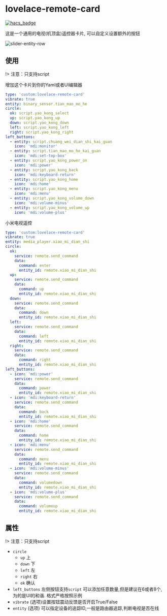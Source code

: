 <!--
 * @Author        : fineemb
 * @Github        : https://github.com/fineemb
 * @Description   : 
 * @Date          : 2019-10-31 12:03:02
 * @LastEditors   : fineemb
 * @LastEditTime  : 2020-04-19 23:53:11
 -->
lovelace-remote-card
================================================

[![hacs_badge](https://img.shields.io/badge/HACS-Default-orange.svg)](https://github.com/custom-components/hacs)

这是一个通用的电视(机顶盒)遥控器卡片, 可以自定义设置额外的按钮

![slider-entity-row](https://raw.githubusercontent.com/fineemb/lovelace-remote-card/d6561e8724a15359ef5044478a3b2346c37ae4cb/01.gif)

## 使用

!> 注意：只支持script

增加这个卡片到你的Yaml或者UI编辑器
```yaml
type: 'custom:lovelace-remote-card'
vibrate: true
entity: binary_sensor.tian_mao_mo_he
circle:
  ok: script.yao_kong_select
  up: script.yao_kong_up
  down: script.yao_kong_down
  left: script.yao_kong_left
  right: script.yao_kong_right
left_buttons:
  - entity: script.chuang_wei_dian_shi_kai_guan
    icon: 'mdi:monitor'
  - entity: script.tian_mao_mo_he_kai_guan
    icon: 'mdi:set-top-box'
  - entity: script.yao_kong_power_on
    icon: 'mdi:power'
  - entity: script.yao_kong_back
    icon: 'mdi:keyboard-return'
  - entity: script.yao_kong_home
    icon: 'mdi:home'
  - entity: script.yao_kong_menu
    icon: 'mdi:menu'
  - entity: script.yao_kong_volume_down
    icon: 'mdi:volume-minus'
  - entity: script.yao_kong_volume_up
    icon: 'mdi:volume-plus'
```

小米电视遥控
```yaml
type: 'custom:lovelace-remote-card'
vibrate: true
entity: media_player.xiao_mi_dian_shi
circle:
  ok: 
    service: remote.send_command
    data:
      command: enter
      entity_id: remote.xiao_mi_dian_shi
  up: 
    service: remote.send_command
    data:
      command: up
      entity_id: remote.xiao_mi_dian_shi
  down: 
    service: remote.send_command
    data:
      command: down
      entity_id: remote.xiao_mi_dian_shi
  left: 
    service: remote.send_command
    data:
      command: left
      entity_id: remote.xiao_mi_dian_shi
  right: 
    service: remote.send_command
    data:
      command: right
      entity_id: remote.xiao_mi_dian_shi
left_buttons:
  - icon: 'mdi:power'
    service: remote.send_command
    data:
      command: power
      entity_id: remote.xiao_mi_dian_shi
  - icon: 'mdi:keyboard-return'
    service: remote.send_command
    data:
      command: back
      entity_id: remote.xiao_mi_dian_shi
  - icon: 'mdi:home'
    service: remote.send_command
    data:
      command: home
      entity_id: remote.xiao_mi_dian_shi
  - icon: 'mdi:menu'
    service: remote.send_command
    data:
      command: menu
      entity_id: remote.xiao_mi_dian_shi
  - icon: 'mdi:volume-minus'
    service: remote.send_command
    data:
      command: volumedown
      entity_id: remote.xiao_mi_dian_shi
  - icon: 'mdi:volume-plus'
    service: remote.send_command
    data:
      command: volumeup
      entity_id: remote.xiao_mi_dian_shi
```
## 属性

!> 注意：只支持script

- `circle`
  * `up` 上 
  * `down` 下
  * `left` 左
  * `right` 右
  * `ok` 确认
- `left_buttons` 左侧按钮支持`script` 可以添加任意数量,但是建议在6或者8个,为的是UI的和谐. 格式严格按照示例
- `vibrate` (选项)设置按钮震动反馈是否开启True/False
- `entity` (选项) 可以指定设备的追踪ID,一般是路由器追踪,判断电视是否在线
